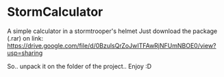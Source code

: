 # StormCalculator
A simple calculator in a stormtrooper's helmet
Just download the package (.rar) on link: 
https://drive.google.com/file/d/0BzulsQrZoJwITFAwRjNFUmNBOE0/view?usp=sharing

So.. unpack it on the folder of the project.. Enjoy :D
